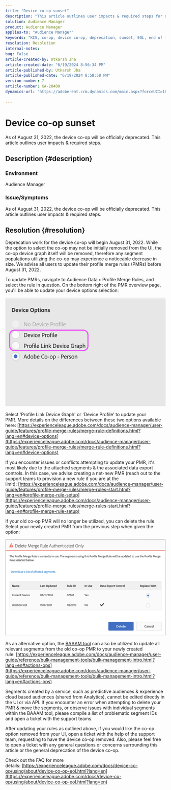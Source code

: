 ```yaml
---
title: "Device co-op sunset"
description: "This article outlines user impacts & required steps for device co-op sunset deprecation"
solution: Audience Manager
product: Audience Manager
applies-to: "Audience Manager"
keywords: "KCS, co-op, device co-op, deprecation, sunset, EOL, end of life, PMR, profile merge rule, device stitching, device profile"
resolution: Resolution
internal-notes: 
bug: False
article-created-by: Utkarsh Jha
article-created-date: "6/19/2024 8:56:34 PM"
article-published-by: Utkarsh Jha
article-published-date: "6/19/2024 8:58:58 PM"
version-number: 7
article-number: KA-20400
dynamics-url: "https://adobe-ent.crm.dynamics.com/main.aspx?forceUCI=1&pagetype=entityrecord&etn=knowledgearticle&id=61f96c68-7e2e-ef11-840a-00224809e160"

---
```

# Device co-op sunset


As of August 31, 2022, the device co-op will be officially deprecated. This article outlines user impacts & required steps.

## Description {#description}


### Environment

Audience Manager

### Issue/Symptoms

As of August 31, 2022, the device co-op will be officially deprecated. This article outlines user impacts & required steps.


## Resolution {#resolution}


Deprecation work for the device co-op will begin August 31, 2022. While the option to select the co-op may not be initially removed from the UI, the co-op device graph itself will be removed, therefore any segment populations utilizing the co-op may experience a noticeable decrease in size. We advise all users to update their profile merge rules (PMRs) before August 31, 2022.

To update PMRs, navigate to Audience Data `>`  Profile Merge Rules, and select the rule in question. On the bottom right of the PMR overview page, you'll be able to update your device options selection:

![](assets/29cf3d52-d61f-ed11-b83e-0022480868ff.png)

Select 'Profile Link Device Graph' or 'Device Profile' to update your PMR. More details on the differences between these two options available here: [https://experienceleague.adobe.com/docs/audience-manager/user-guide/features/profile-merge-rules/merge-rule-definitions.html?lang=en#device-options](https://experienceleague.adobe.com/docs/audience-manager/user-guide/features/profile-merge-rules/merge-rule-definitions.html?lang=en#device-options)

If you encounter issues or conflicts attempting to update your PMR, it's most likely due to the attached segments & the associated data export controls. In this case, we advise creating a net-new PMR (reach out to the support teams to provision a new rule if you are at the limit): [https://experienceleague.adobe.com/docs/audience-manager/user-guide/features/profile-merge-rules/merge-rules-start.html?lang=en#profile-merge-rule-setup](https://experienceleague.adobe.com/docs/audience-manager/user-guide/features/profile-merge-rules/merge-rules-start.html?lang=en#profile-merge-rule-setup)

If your old co-op PMR will no longer be utilized, you can delete the rule. Select your newly created PMR from the previous step when given the option:

![](assets/82d7968f-9950-ed11-bba2-0022480868ff.png)

As an alternative option, the [BAAAM tool](https://experienceleague.adobe.com/docs/audience-manager/user-guide/reference/bulk-management-tools/bulk-management-intro.html?lang=en) can also be utilized to update all relevant segments from the old co-op PMR to your newly created rule: [https://experienceleague.adobe.com/docs/audience-manager/user-guide/reference/bulk-management-tools/bulk-management-intro.html?lang=en#actions-ops](https://experienceleague.adobe.com/docs/audience-manager/user-guide/reference/bulk-management-tools/bulk-management-intro.html?lang=en#actions-ops)

Segments created by a service, such as predictive audiences & experience cloud based audiences (shared from Analytics), cannot be edited directly in the UI or via API. If you encounter an error when attempting to delete your PMR & move the segments, or observe issues with individual segments within the BAAAM tool, please compile a list of problematic segment IDs and open a ticket with the support teams. 

After updating your rules as outlined above, if you would like the co-op option removed from your UI, open a ticket with the help of the support team, requesting to have the device co-op removed. Also, please feel free to open a ticket with any general questions or concerns surrounding this article or the general deprecation of the device co-op.

Check out the FAQ for more details: [https://experienceleague.adobe.com/docs/device-co-op/using/about/device-co-op-eol.html?lang=en](https://experienceleague.adobe.com/docs/device-co-op/using/about/device-co-op-eol.html?lang=en)
